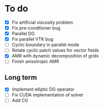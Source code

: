 # To do

- [x] Fix artificial viscosity problem
- [x] Fix pre-conditioner bug
- [x] Parallel DG 
- [x] Fix parallel VTK bug
- [ ] Cyclic boundary in parallel mode
- [ ] Rotate cyclic patch values for vector fields
- [X] AMR with dynamic decomposition of grids
- [ ] Finish anisotropic AMR 
## Long term

- [x] Implement elliptic DG operator
- [ ] Fix CUDA implementation of solver
- [ ] Add CG
